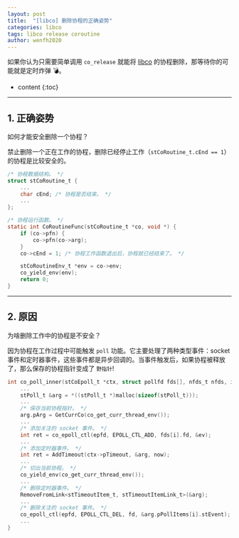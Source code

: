 ```yaml
---
layout: post
title:  "[libco] 删除协程的正确姿势"
categories: libco
tags: libco release coroutine
author: wenfh2020
---
```


如果你认为只需要简单调用 `co_release` 就能将 [libco](https://github.com/Tencent/libco) 的协程删除，那等待你的可能就是定时炸弹 💣。




* content
{:toc}

---

## 1. 正确姿势

如何才能安全删除一个协程？

禁止删除一个正在工作的协程，删除已经停止工作（`stCoRoutine_t.cEnd == 1`）的协程是比较安全的。

```c
/* 协程数据结构。 */
struct stCoRoutine_t {
    ...
    char cEnd; /* 协程是否结束。 */
    ...
};

/* 协程运行函数。 */
static int CoRoutineFunc(stCoRoutine_t *co, void *) {
    if (co->pfn) {
        co->pfn(co->arg);
    }
    co->cEnd = 1; /* 协程工作函数退出后，协程就已经结束了。 */

    stCoRoutineEnv_t *env = co->env;
    co_yield_env(env);
    return 0;
}
```

---

## 2. 原因

为啥删除工作中的协程是不安全？

因为协程在工作过程中可能触发 `poll` 功能。它主要处理了两种类型事件：socket 事件和定时器事件，这些事件都是异步回调的。当事件触发后，如果协程被释放了，那么保存的协程指针变成了 `野指针`!

```c
int co_poll_inner(stCoEpoll_t *ctx, struct pollfd fds[], nfds_t nfds, int timeout, poll_pfn_t pollfunc) {
    ...
    stPoll_t &arg = *((stPoll_t *)malloc(sizeof(stPoll_t)));
    ...
    /* 保存当前协程指针。 */
    arg.pArg = GetCurrCo(co_get_curr_thread_env());
    ...
    /* 添加关注的 socket 事件。 */
    int ret = co_epoll_ctl(epfd, EPOLL_CTL_ADD, fds[i].fd, &ev);
    ...
    /* 添加定时器事件。 */
    int ret = AddTimeout(ctx->pTimeout, &arg, now);
    ...
    /* 切出当前协程。 */
    co_yield_env(co_get_curr_thread_env());
    ...
    /* 删除定时器事件。 */
    RemoveFromLink<stTimeoutItem_t, stTimeoutItemLink_t>(&arg);
    ...
    /* 删除关注的 socket 事件。 */
    co_epoll_ctl(epfd, EPOLL_CTL_DEL, fd, &arg.pPollItems[i].stEvent);
    ...
}
```
